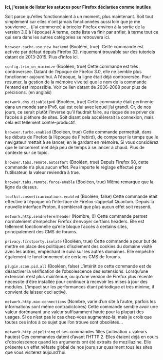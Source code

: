 **Ici, j'essaie de lister les astuces pour Firefox déclarées comme inutiles**

Soit parce qu'elles fonctionnaient à un moment, plus maintenant.
Soit tout simplement car elles n'ont jamais fonctionnées aussi loin que je me souvienne...
(j'ai commencé à bricoler Firefox environ à la sortie de la version 3.0 à l'époque)
A terme, cette liste va finir par anfler, à terme tout ce qui sera dans les autres catégories se retrouvera ici.

```browser.cache.use_new_backend``` 
(Booléen, true). 
Cette commande est activée par défaut depuis Firefox 32.
niquement trouvable sur des tutoriels datant de 2013-2015. Plus d’infos ici. 

```config.trim_on_minimize``` 
(Booléen, true)
Cette commande est très controversée. 
Datant de l’époque de Firefox 3.0, elle ne semble plus fonctionner aujourd’hui. 
A l’époque, la ligne était déjà controversée. 
Pour résumer, la gestion de la mémoire vive tel que le nom de la commande l’entend est impossible. 
Voir ce lien datant de 2006-2008 pour plus de précisions. (en anglais)

```network.dns.disableipv6``` 
(Booléen, true)
Cette commande était pertinente dans un monde sans IPv6, qui est celui avec lequel j’ai grandi. Or, de nos jours, ce serait plutôt l’inverse qu’il faudrait faire, au risque de se priver de l’accès à pléthore de sites. Soit disant cela accélèrerait la connexion, mais cela est tellement contre-productif.

```browser.turbo.enabled```
(Booléen, true)
Cette commande permettait, dans les débuts de Firefox (à l’époque de Firebird), de compenser le temps que le navigateur mettait à se lancer, en le gardant en mémoire.
Si vous considérez que le lancement met déjà peu de temps à se lancer à chaud. 
Plus de contexte sur ce topic. 

```browser.tabs.remote.autostart```
(Booléen, true)
Depuis Firefox 68, cette commande n’a plus aucun effet.
Peu importe le réglage effectué par l’utilisateur, la valeur reviendra à true.

```browser.tabs.remote.force-enable``` 
(Booléen, true) 
Même remarque que la ligne du dessus.

```toolkit.cosmeticanimations.enabled``` 
(Booléen, false) 
Cette commande était effective à l’époque où l’interface de Firefox s’appelait Quantum. 
Depuis la nouvelle interface Proton, il semblerait que plus aucun effet soit ressenti.

```network.http.sendrefererheader``` 
(Nombre, 0) 
Cette commande permet normalement d’empêcher Firefox d’envoyer certains headers. 
Elle est tellement fonctionnelle qu’elle bloque l’accès à certains sites, principalement des CMS de forums.

```privacy.firstparty.isolate``` 
(Booléen, true) 
Cette commande a pour but de mettre en place des politiques d’isolement des cookies du domaine visité avec les autres, empêchant le suivi sur les autres domaines. 
Elle empêche également le fonctionnement de certains CMS de forums.

```plugin.scan.pid.all``` 
(Booléen, false) 
L’intérêt de cette commande est de désactiver la vérification de l’obsolescence des extensions. 
Lorsqu’une extension n’est plus maintenue, ou qu’une version de Firefox plus récente nécessite d’être installée pour continuer à recevoir les mises à jour des modules. 
L’impact sur les performances étant périodique et très minime, il convient de laisser ceci activé.

```network.http.max-connections``` 
(Nombre, varie d’un site à l’autre, parfois les informations sont même contradictoires) 
Cette commande semble avoir une valeur dorénavant une valeur suffisamment haute pour la plupart des usages. 
Si ce n’est pas le cas chez-vous augmentez-là, mais je crois que toutes ces infos à ce sujet que l’on trouve sont obsolètes…

```network.http.pipelining``` et ses commandes filles 
(activation + valeurs hautes) 
Ces commandes datent d’avant l’HTTP 2. 
Elles étaient déjà en cours d'obsolescence quand les arguments ont été extraits de mozillazine.
Elle présente un effet néfaste global de nos jours sur quasiment tous les sites que vous visiterez aujourd'hui.


